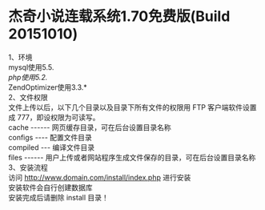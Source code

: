 # 杰奇小说连载系统1.70免费版(Build 20151010)<br/>
1、环境<br/>
mysql使用5.5.*<br/>
php使用5.2.*<br/>
ZendOptimizer使用3.3.*<br/>
2、文件权限<br/>
文件上传以后，以下几个目录以及目录下所有文件的权限用 FTP 客户端软件设置成 777，即设权限为可读写。<br/>
cache ------ 网页缓存目录，可在后台设置目录名称<br/>
configs ---- 配置文件目录<br/>
compiled --- 编译文件目录<br/>
files ------ 用户上传或者网站程序生成文件保存的目录，可在后台设置目录名称<br/>
3、安装流程<br/>
访问 http://www.domain.com/install/index.php 进行安装<br/>
安装软件会自行创建数据库<br/>
安装完成后请删除 install 目录！<br/>
